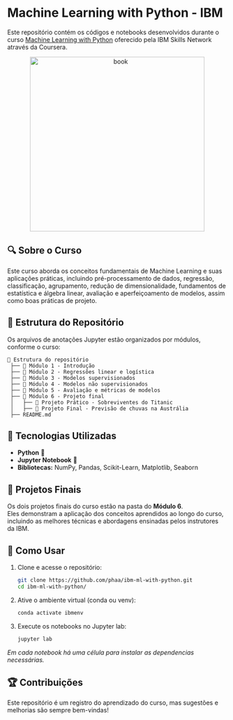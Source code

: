 
# Machine Learning with Python - IBM  

Este repositório contém os códigos e notebooks desenvolvidos durante o curso [Machine Learning with Python](https://www.coursera.org/learn/machine-learning-with-python) oferecido pela IBM Skills Network através da Coursera.  

<p align="center">
 <img src="https://cf-courses-data.s3.us.cloud-object-storage.appdomain.cloud/assets/logos/SN_web_lightmode.png" title="book" width="400" />
</p>


## 🔍 Sobre o Curso  
Este curso aborda os conceitos fundamentais de Machine Learning e suas aplicações práticas, incluindo pré-processamento de dados, regressão, classificação, agrupamento, redução de dimensionalidade, 
fundamentos de estatística e álgebra linear, avaliação e aperfeiçoamento de modelos, assim como boas práticas de projeto.  

## 📂 Estrutura do Repositório  
Os arquivos de anotações Jupyter estão organizados por módulos, conforme o curso:  

```
📁 Estrutura do repositório  
 ├── 📁 Módulo 1 - Introdução  
 ├── 📁 Módulo 2 - Regressões linear e logística  
 ├── 📁 Módulo 3 - Modelos supervisionados  
 ├── 📁 Módulo 4 - Modelos não supervisionados  
 ├── 📁 Módulo 5 - Avaliação e métricas de modelos  
 ├── 📁 Módulo 6 - Projeto final  
 │   ├── 📝 Projeto Prático - Sobreviventes do Titanic  
 │   ├── 📝 Projeto Final - Previsão de chuvas na Austrália
 ├── README.md  
```

## 🚀 Tecnologias Utilizadas  
- **Python** 🐍  
- **Jupyter Notebook** 📓  
- **Bibliotecas:** NumPy, Pandas, Scikit-Learn, Matplotlib, Seaborn  

## 🎯 Projetos Finais  
Os dois projetos finais do curso estão na pasta do **Módulo 6**.  
Eles demonstram a aplicação dos conceitos aprendidos ao longo do curso, incluindo as melhores técnicas e abordagens ensinadas pelos instrutores da IBM.

## 📌 Como Usar  
1. Clone e acesse o repositório:  
   ```bash
   git clone https://github.com/phaa/ibm-ml-with-python.git
   cd ibm-ml-with-python/
   ```
2. Ative o ambiente virtual (conda ou venv):  
   ```bash
   conda activate ibmenv
   ```
3. Execute os notebooks no Jupyter lab:  
   ```bash
   jupyter lab
   ```
*Em cada notebook há uma célula para instalar as dependencias necessárias.* 

## 🏆 Contribuições  
Este repositório é um registro do aprendizado do curso, mas sugestões e melhorias são sempre bem-vindas!  
